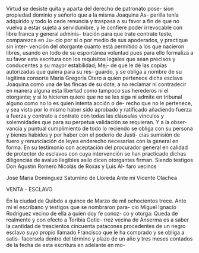 Virtud se desiste quita y aparta del derecho de patronato pose-
sion propiedad dominio y señorío que a la misma Joaquina As-
perilla tenía adquirido y todo lo cede renuncia y traspasa a su
favor a fin de que no vuelva a estar sujeta a servidumbre, y le
confiere poder irrevocable con libre franca y general adminis-
tración para que trate contrate teste, comparezca en Ju-
cio por sí o por medio de sus apoderados, y practique sin inter-
vención del otorgante cuanto está permitido a los que nacieron
libres, usando en todo de su espontánea voluntad pues para ello
formaliza a su favor esta escritura con los requisitos legales
que sean precisos y conducentes a su mayor estabilidad; Mej-
de que le dé las copias autorizadas que quiera para su res-
guardo, y se obliga a nombre de su legítima consorte María
Gregoria Otero a quien pertenece dicha esclava Joaquina como
una de las fincas de su dote, a no reclamar ni contradecir en
manera alguna esta libertad como tampoco sus herederos ni
el otorgante; y si lo hicieren quiere que no se les siga ni admite
en tribunal alguno como no lo es quien intenta acción o de-
recho que no le pertenece, y sea visto por lo mismo haber sido
aprobado y ratificado añadiendo fuerza a fuerza y contrato
a contrato con todas las cláusulas vinculos y solemnidades
que para su perpetua validación se requieran. Y a la obser-
vancia y puntual cumplimiento de todo lo reciendo se obliga con
su persona y bienes habidos y por haber con el poderío de Justi-
cias sumisión de fuero y renunciación de leyes enderecho
necesarias con la general en forma. En su testimonio con
aceptación del procurador general en calidad de protector
de esclavos con cuya intervención se han practicado dichas
diligencias de avaluo ilegibles asilo dicen otorgantes firman.
Siendo testigos Don Agustín Romero Nicolás de Roxas y Luis Al-
faro vecinos

Jose Maria Dominguez Saturnino de Lloreda
Ante mi Vicente Olachea

VENTA - ESCLAVO

En la ciudad de Quibdo a quince de Marzo de mil ochocientos
trece. Ante mi el escribano y testigos que se nombraron para-
cio Miguel Ignacio Rodriguez vecino de ella a quien doy fe conoz-
co y otorga: Queda de realmente y con efecto a Toribia Gotie-
rrez vecina de Anserma es a saber la cantidad de trescientos
cincuenta patacones procedentes de un negro esclavo suyo
propio llamado Francisco que le ha comprado y se obliga a satis-
facersela dentro del término y plazo de un año y tres meses
contados de la fecha de esta escritura en adelante en mo-